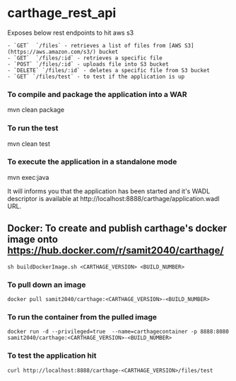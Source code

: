 # carthage_rest_api
Exposes below rest endpoints to hit aws s3

    - `GET`  `/files` - retrieves a list of files from [AWS S3](https://aws.amazon.com/s3/) bucket
    - `GET`  `/files/:id` - retrieves a specific file
    - `POST` `/files/:id` - uploads file into S3 bucket
    - `DELETE` `/files/:id` - deletes a specific file from S3 bucket
    - `GET` `/files/test` - to test if the application is up 
    
### To compile and package the application into a WAR
mvn clean package

### To run the test
mvn clean test

### To execute the application in a standalone mode
mvn exec:java

It will informs you that the application has been started and it's WADL descriptor is available at http://localhost:8888/carthage/application.wadl URL. 


## Docker: To create and publish carthage's docker image onto https://hub.docker.com/r/samit2040/carthage/
`sh buildDockerImage.sh <CARTHAGE_VERSION> <BUILD_NUMBER>`

### To pull down an image 
`docker pull samit2040/carthage:<CARTHAGE_VERSION>-<BUILD_NUMBER>`

### To run the container from the pulled image
`docker run -d --privileged=true  --name=carthagecontainer -p 8888:8080 samit2040/carthage:<CARTHAGE_VERSION>-<BUILD_NUMBER>`

### To test the application hit 
`curl http://localhost:8888/carthage-<CARTHAGE_VERSION>/files/test`
